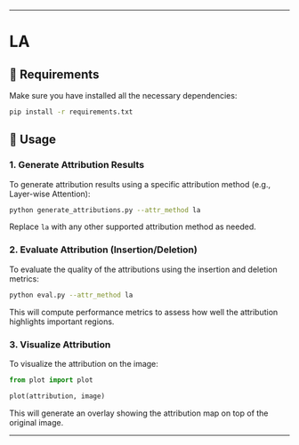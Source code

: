 
---

# LA

## 🔧 Requirements

Make sure you have installed all the necessary dependencies:

```bash
pip install -r requirements.txt
```

## 🚀 Usage

### 1. Generate Attribution Results

To generate attribution results using a specific attribution method (e.g., Layer-wise Attention):

```bash
python generate_attributions.py --attr_method la
```

Replace `la` with any other supported attribution method as needed.

### 2. Evaluate Attribution (Insertion/Deletion)

To evaluate the quality of the attributions using the insertion and deletion metrics:

```bash
python eval.py --attr_method la
```

This will compute performance metrics to assess how well the attribution highlights important regions.

### 3. Visualize Attribution

To visualize the attribution on the image:

```python
from plot import plot

plot(attribution, image)
```

This will generate an overlay showing the attribution map on top of the original image.

---
